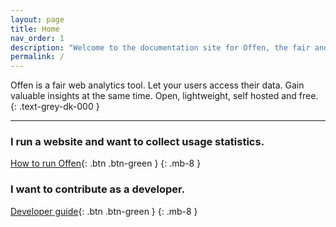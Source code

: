 ```yaml
---
layout: page
title: Home
nav_order: 1
description: "Welcome to the documentation site for Offen, the fair and lightweight web analytics tool. Featuring guides for operators, users and developers."
permalink: /
---
```


<!--
Copyright 2020 - Offen Authors <hioffen@posteo.de>
SPDX-License-Identifier: Apache-2.0
-->

Offen is a fair web analytics tool. Let your users access their data. Gain valuable insights at the same time. Open, lightweight, self hosted and free.
{: .text-grey-dk-000 }

---

### I run a website and want to collect usage statistics.

[How to run Offen](./running-offen/){: .btn .btn-green }
{: .mb-8 }


### I want to contribute as a developer.

[Developer guide](./developing-offen/){: .btn  .btn-green }
{: .mb-8 }
